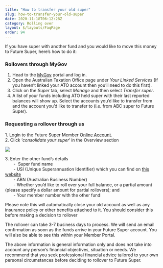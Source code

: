 ```yaml
---
title: "How to transfer your old super"
slug: how-to-transfer-your-old-super
date: 2020-11-18T06:12:28Z
category: Rolling over
layout: $/layouts/FaqPage
order: 94
---
```


If you have super with another fund and you would like to move this money to Future Super, here’s how to do it:

### Rollovers through MyGov

1.  Head to the [MyGov](https://my.gov.au/) portal and log in.
2.  Open the Australian Taxation Office page under _Your Linked Services_ (If you haven’t linked your ATO account then you’ll need to do this first).
3.  Click on the _Super_ tab, select _Manage_ and then select _Transfer super_.
4.  A list of your funds including ATO held super with their last reported balances will show up. Select the accounts you’d like to transfer from and the account you’d like to transfer to (i.e. from ABC super to Future Super).

### Requesting a rollover through us

  
1\. Login to the Future Super Member [Online Account](https://www.futuresuper.com.au/).  
2\. Click ‘_consolidate your super_’ in the Overview section

![](https://cdn.filestackcontent.com/6oFD4sL0SHerK7vzfmXb)

  
3\. Enter the other fund’s details  
       -  Super fund name    
       - USI (Unique Superannuation Identifier) which you can find on [this website](https://superfundlookup.gov.au/Tools/USI)   
       - ABN (Australian Business Number)  
       - Whether you’d like to roll over your full balance, or a partial amount (please specify a dollar amount for partial rollovers); and   
       - Your member number with the other fund 

Please note this will automatically close your old account as well as any insurance policy or other benefits attached to it. You should consider this before making a decision to rollover

The rollover can take 3-7 business days to process. We will send an email confirmation as soon as the funds arrive in your Future Super account. You will also be able to see this within your Member Portal.

The above information is general information only and does not take into account any person’s financial objectives, situation or needs. We recommend that you seek professional financial advice tailored to your own personal circumstances before deciding to rollover to Future Super.
